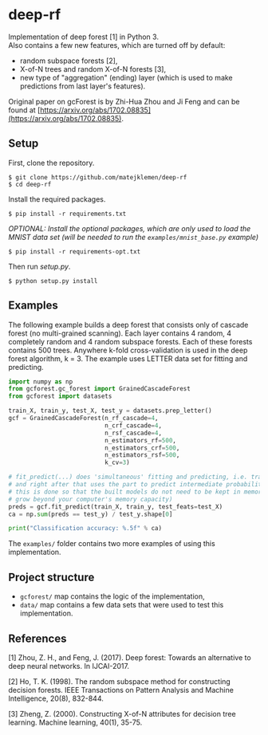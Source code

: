 # deep-rf

Implementation of deep forest \[1\] in Python 3.  
Also contains a few new features, which are turned off by default:
- random subspace forests \[2\],
- X-of-N trees and random X-of-N forests \[3\],
- new type of "aggregation" (ending) layer (which is used to make predictions
from last layer's features).

Original paper on gcForest is by Zhi-Hua Zhou and Ji Feng and can be found at
[https://arxiv.org/abs/1702.08835](https://arxiv.org/abs/1702.08835).

## Setup
First, clone the repository.  
```
$ git clone https://github.com/matejklemen/deep-rf
$ cd deep-rf
```  
Install the required packages.
```
$ pip install -r requirements.txt 
```
*OPTIONAL: Install the optional packages, which are only used to load the MNIST data set (will be
needed to run the `examples/mnist_base.py` example)*
```
$ pip install -r requirements-opt.txt
```

Then run *setup.py*.  
```
$ python setup.py install
```

## Examples
The following example builds a deep forest that consists only of cascade forest (no
multi-grained scanning). Each layer contains 4 random, 4 completely random and 4 random
subspace forests. Each of these forests contains 500 trees. Anywhere k-fold
cross-validation is used in the deep forest algorithm, k = 3. The example uses LETTER
data set for fitting and predicting.

```python
import numpy as np
from gcforest.gc_forest import GrainedCascadeForest
from gcforest import datasets

train_X, train_y, test_X, test_y = datasets.prep_letter()
gcf = GrainedCascadeForest(n_rf_cascade=4,
                           n_crf_cascade=4,
                           n_rsf_cascade=4,
                           n_estimators_rf=500,
                           n_estimators_crf=500,
                           n_estimators_rsf=500,
                           k_cv=3)

# fit_predict(...) does 'simultaneous' fitting and predicting, i.e. trains a part of forest
# and right after that uses the part to predict intermediate probabilities for the built part
# this is done so that the built models do not need to be kept in memory (as they can quickly
# grow beyond your computer's memory capacity)
preds = gcf.fit_predict(train_X, train_y, test_feats=test_X)
ca = np.sum(preds == test_y) / test_y.shape[0]

print("Classification accuracy: %.5f" % ca)
```

The `examples/` folder contains two more examples of using this implementation.

## Project structure
- `gcforest/` map contains the logic of the implementation,
- `data/` map contains a few data sets that were used to test this implementation.


## References
\[1\] Zhou, Z. H., and Feng, J. (2017).
Deep forest: Towards an alternative to deep neural networks.
In IJCAI-2017.</a>  

\[2\] Ho, T. K. (1998). 
The random subspace method for constructing decision forests.
IEEE Transactions on Pattern Analysis and Machine Intelligence, 20(8), 832-844. </a>  

\[3\] Zheng, Z. (2000).
Constructing X-of-N attributes for decision tree learning.
Machine learning, 40(1), 35-75. </a>